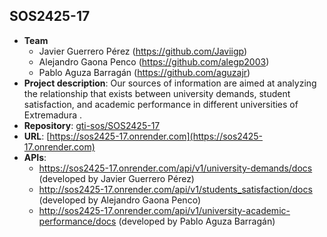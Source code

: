 ## SOS2425-17

- **Team**
  - Javier Guerrero Pérez (https://github.com/Javiigp)
  - Alejandro Gaona Penco (https://github.com/alegp2003)
  - Pablo Aguza Barragán (https://github.com/aguzajr)
- **Project description**: Our sources of information are aimed at analyzing the relationship that exists between university demands, student satisfaction, and academic performance in different universities of Extremadura .
- **Repository**: [gti-sos/SOS2425-17](https://github.com/gti-sos/sos2425-17)
- **URL**: [https://sos2425-17.onrender.com](https://sos2425-17.onrender.com)
-  **APIs**:
    - https://sos2425-17.onrender.com/api/v1/university-demands/docs (developed by Javier Guerrero Pérez) 
    - http://sos2425-17.onrender.com/api/v1/students_satisfaction/docs (developed by Alejandro Gaona Penco)
    - http://sos2425-17.onrender.com/api/v1/university-academic-performance/docs (developed by Pablo Aguza Barragán)